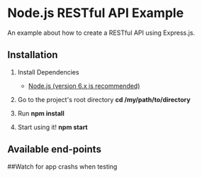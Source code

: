 # Node.js RESTful API Example

An example about how to create a RESTful API using Express.js.

## Installation

1.  Install Dependencies

    * [Node.js (version 6.x is recommended)](https://nodejs.org/en/)

3.  Go to the project's root directory **cd /my/path/to/directory**
4.  Run **npm install**
5.  Start using it! **npm start**

## Available end-points


##Watch for app crashs when testing